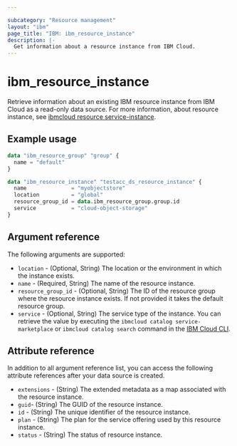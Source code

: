 ```yaml
---

subcategory: "Resource management"
layout: "ibm"
page_title: "IBM: ibm_resource_instance"
description: |-
  Get information about a resource instance from IBM Cloud.
---
```


# ibm_resource_instance
Retrieve information about an existing IBM resource instance from IBM Cloud as a read-only data source. For more information, about resource instance, see [ibmcloud resource service-instance](https://cloud.ibm.com/docs/account?topic=cli-ibmcloud_commands_resource#ibmcloud_resource_service_instance).

## Example usage

```terraform
data "ibm_resource_group" "group" {
  name = "default"
}

data "ibm_resource_instance" "testacc_ds_resource_instance" {
  name              = "myobjectstore"
  location          = "global"
  resource_group_id = data.ibm_resource_group.group.id
  service           = "cloud-object-storage"
}
```

## Argument reference

The following arguments are supported:

- `location` - (Optional, String) The location or the environment in which the instance exists.
- `name` - (Required, String) The name of the resource instance.
- `resource_group_id` - (Optional, String) The ID of the resource group where the resource instance exists. If not provided it takes the default resource group.
- `service` - (Optional, String) The service type of the instance. You can retrieve the value by executing the `ibmcloud catalog service-marketplace` or `ibmcloud catalog search` command in the [IBM Cloud CLI](https://cloud.ibm.com/docs/cli?topic=cloud-cli-getting-started).

## Attribute reference
In addition to all argument reference list, you can access the following attribute references after your data source is created. 

- `extensions` - (String) The extended metadata as a map associated with the resource instance.
- `guid`- (String) The GUID of the resource instance.
- `id` - (String) The unique identifier of the resource instance.
- `plan` - (String) The plan for the service offering used by this resource instance.
- `status` - (String) The status of resource instance.

